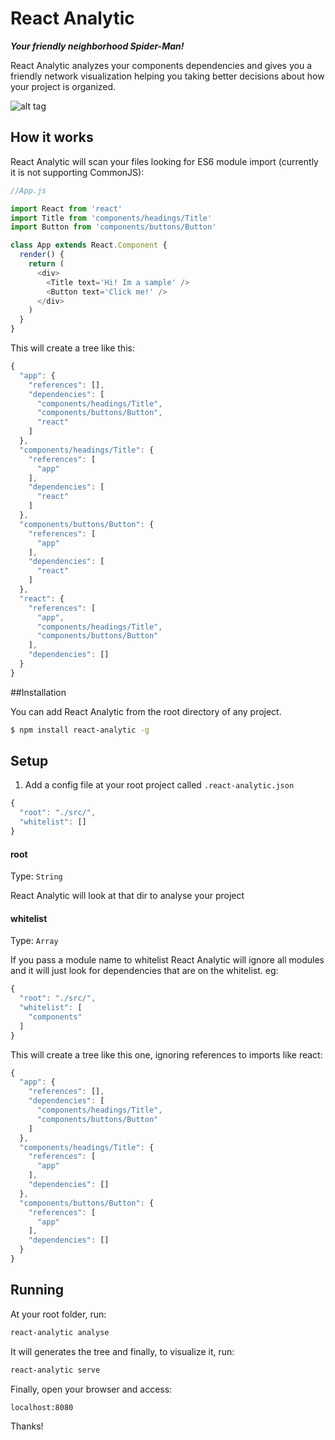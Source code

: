 # React Analytic
***Your friendly neighborhood Spider-Man!***

React Analytic analyzes your components dependencies and gives you a friendly network visualization helping you taking better decisions about how your project is organized.

![alt tag](https://raw.githubusercontent.com/renanvalentin/react-analytic/master/docs/preview.png)

## How it works

React Analytic will scan your files looking for ES6 module import (currently it is not supporting CommonJS):

```javascript
//App.js

import React from 'react'
import Title from 'components/headings/Title'
import Button from 'components/buttons/Button'

class App extends React.Component {
  render() {
    return (
      <div>
        <Title text='Hi! Im a sample' />
        <Button text='Click me!' />
      </div>
    )
  }
}
```

This will create a tree like this:

```javascript
{
  "app": {
    "references": [],
    "dependencies": [
      "components/headings/Title",
      "components/buttons/Button",
      "react"
    ]
  },
  "components/headings/Title": {
    "references": [
      "app"
    ],
    "dependencies": [
      "react"
    ] 
  },
  "components/buttons/Button": {
    "references": [
      "app"
    ],
    "dependencies": [
      "react"
    ] 
  },
  "react": {
    "references": [
      "app",
      "components/headings/Title",
      "components/buttons/Button"
    ],
    "dependencies": [] 
  }
}
```

##Installation

You can add React Analytic from the root directory of any project.

```sh
$ npm install react-analytic -g
```

## Setup

1. Add a config file at your root project called `.react-analytic.json`

```javascript
{
  "root": "./src/",
  "whitelist": []
}
```

#### root
Type: `String`

React Analytic will look at that dir to analyse your project

#### whitelist
Type: `Array`

If you pass a module name to whitelist React Analytic will ignore all modules and it will just look for dependencies that are on the whitelist. eg:

```javascript
{
  "root": "./src/",
  "whitelist": [
    "components"
  ]
}
```

This will create a tree like this one, ignoring references to imports like react:

```javascript
{
  "app": {
    "references": [],
    "dependencies": [
      "components/headings/Title",
      "components/buttons/Button"
    ]
  },
  "components/headings/Title": {
    "references": [
      "app"
    ],
    "dependencies": [] 
  },
  "components/buttons/Button": {
    "references": [
      "app"
    ],
    "dependencies": [] 
  }
}
```

## Running

At your root folder, run:

```sh
react-analytic analyse
```

It will generates the tree and finally, to visualize it, run:

```sh
react-analytic serve
```

Finally, open your browser and access:

```sh
localhost:8080
```

Thanks!
